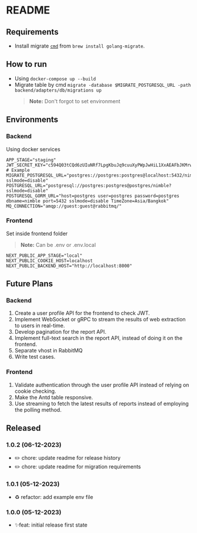 # README

## Requirements

- Install migrate [`cmd`](https://github.com/golang-migrate/migrate/tree/master/cmd/migrate) from `brew install golang-migrate`.

## How to run

- Using `docker-compose up --build`
- Migrate table by cmd `migrate -database $MIGRATE_POSTGRESQL_URL -path backend/adapters/db/migrations up`
  > **Note:** Don't forgot to set environment

## Environments

### Backend

Using docker services

    APP_STAGE="staging"
    JWT_SECRET_KEY="c594Q03tCQd6zUIuNRf7LpgKbuJq9cuuXyPWpJwHiL1XxAEAFbJKMrwyLEGj4Mma" # Example
    MIGRATE_POSTGRESQL_URL="postgres://postgres:postgres@localhost:5432/nimble?sslmode=disable"
    POSTGRESQL_URL="postgresql://postgres:postgres@postgres/nimble?sslmode=disable"
    POSTGRESQL_GORM_URL="host=postgres user=postgres password=postgres dbname=nimble port=5432 sslmode=disable TimeZone=Asia/Bangkok"
    MQ_CONNECTION="amqp://guest:guest@rabbitmq/"

### Frontend

Set inside frontend folder

> **Note:** Can be .env or .env.local

    NEXT_PUBLIC_APP_STAGE="local"
    NEXT_PUBLIC_COOKIE_HOST=localhost
    NEXT_PUBLIC_BACKEND_HOST="http://localhost:8000"

## Future Plans

### Backend

1.  Create a user profile API for the frontend to check JWT.
2.  Implement WebSocket or gRPC to stream the results of web extraction to users in real-time.
3.  Develop pagination for the report API.
4.  Implement full-text search in the report API, instead of doing it on the frontend.
5.  Separate vhost in RabbitMQ
6.  Write test cases.

### Frontend

1.  Validate authentication through the user profile API instead of relying on cookie checking.
2.  Make the Antd table responsive.
3.  Use streaming to fetch the latest results of reports instead of employing the polling method.

## Released

### 1.0.2 (06-12-2023)

- ✏️ chore: update readme for release history
- ✏️ chore: update readme for migration requirements

### 1.0.1 (05-12-2023)

- ♻️ refactor: add example env file

### 1.0.0 (05-12-2023)

- ✨feat: initial release first state
